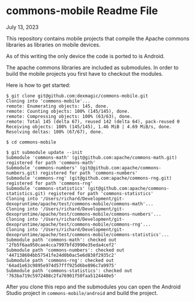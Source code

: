 # commons-mobile Readme File

July 13, 2023

This repository contains mobile projects that compile the Apache commons libraries as libraries on mobile devices.

As of this writing the only device the code is ported to is Android.

The apache commons libraries are included as submodules.
In order to build the mobile projects you first have to checkout the modules.

Here is how to get started:

```
$ git clone git@github.com:dexmagic/commons-mobile.git
Cloning into 'commons-mobile'...
remote: Enumerating objects: 145, done.
remote: Counting objects: 100% (145/145), done.
remote: Compressing objects: 100% (63/63), done.
remote: Total 145 (delta 67), reused 142 (delta 64), pack-reused 0
Receiving objects: 100% (145/145), 1.46 MiB | 4.69 MiB/s, done.
Resolving deltas: 100% (67/67), done.

$ cd commons-mobile 

$ git submodule update --init
Submodule 'commons-math' (git@github.com:apache/commons-math.git) registered for path 'commons-math'
Submodule 'commons-numbers' (git@github.com:apache/commons-numbers.git) registered for path 'commons-numbers'
Submodule 'commons-rng' (git@github.com:apache/commons-rng.git) registered for path 'commons-rng'
Submodule 'commons-statistics' (git@github.com:apache/commons-statistics.git) registered for path 'commons-statistics'
Cloning into '/Users/richard/Development/git-dexopruntime/apache/test/commons-mobile/commons-math'...
Cloning into '/Users/richard/Development/git-dexopruntime/apache/test/commons-mobile/commons-numbers'...
Cloning into '/Users/richard/Development/git-dexopruntime/apache/test/commons-mobile/commons-rng'...
Cloning into '/Users/richard/Development/git-dexopruntime/apache/test/commons-mobile/commons-statistics'...
Submodule path 'commons-math': checked out '2fb5f6aa950cae4cca7997bfd3990e35eda4cef2'
Submodule path 'commons-numbers': checked out '447138604bb57541fe24d0b0ac5e6d838f2935c2'
Submodule path 'commons-rng': checked out '64ad1e63c9895e974d57fff925d6be896c7a9975'
Submodule path 'commons-statistics': checked out '763ba719c5972488c2fa76901f50faa5124440e5'

```

After you clone this repo and the submodules you can open the Android Studio project in ```commons-mobile/android``` and build the project.




